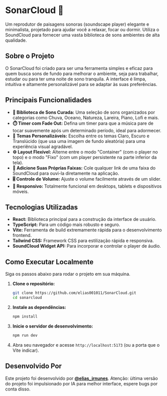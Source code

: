 # SonarCloud 🌙

Um reprodutor de paisagens sonoras (soundscape player) elegante e minimalista, projetado para ajudar você a relaxar, focar ou dormir. Utiliza o SoundCloud para fornecer uma vasta biblioteca de sons ambientes de alta qualidade.

## Sobre o Projeto

O SonarCloud foi criado para ser uma ferramenta simples e eficaz para quem busca sons de fundo para melhorar o ambiente, seja para trabalhar, estudar ou para ter uma noite de sono tranquila. A interface é limpa, intuitiva e altamente personalizável para se adaptar às suas preferências.

## Principais Funcionalidades

- **🎵 Biblioteca de Sons Curada:** Uma seleção de sons organizados por categorias como Chuva, Oceano, Natureza, Lareira, Piano, Lofi e mais.
- **⏱️ Timer com Fade Out:** Defina um timer para que a música pare de tocar suavemente após um determinado período, ideal para adormecer.
- **🎨 Temas Personalizáveis:** Escolha entre os temas Claro, Escuro e Translúcido (que usa uma imagem de fundo aleatória) para uma experiência visual agradável.
- **⚙️ Layout Flexível:** Alterne entre o modo "Container" (com o player no topo) e o modo "Fixo" (com um player persistente na parte inferior da tela).
- **🔗 Adicione Suas Próprias Faixas:** Cole qualquer link de uma faixa do SoundCloud para ouvi-la diretamente na aplicação.
- **🎚️ Controle de Volume:** Ajuste o volume facilmente através de um slider.
- **📱 Responsivo:** Totalmente funcional em desktops, tablets e dispositivos móveis.

## Tecnologias Utilizadas

- **React:** Biblioteca principal para a construção da interface de usuário.
- **TypeScript:** Para um código mais robusto e seguro.
- **Vite:** Ferramenta de build extremamente rápida para o desenvolvimento frontend.
- **Tailwind CSS:** Framework CSS para estilização rápida e responsiva.
- **SoundCloud Widget API:** Para incorporar e controlar o player de áudio.

## Como Executar Localmente

Siga os passos abaixo para rodar o projeto em sua máquina.

1.  **Clone o repositório:**
    ```bash
    git clone https://github.com/elias001011/SonarCloud.git
    cd sonarcloud
    ```

2.  **Instale as dependências:**
    ```bash
    npm install
    ```

3.  **Inicie o servidor de desenvolvimento:**
    ```bash
    npm run dev
    ```

4.  Abra seu navegador e acesse `http://localhost:5173` (ou a porta que o Vite indicar).

## Desenvolvido Por

Este projeto foi desenvolvido por **[@elias_jrnunes](https://instagram.com/elias_jrnunes)**.
Atenção: ùltima versão do projeto foi impulsionado por IA para melhor interface, espere bugs por conta disso.
